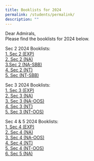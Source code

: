 ```yaml
---
title: Booklists for 2024
permalink: /students/permalink/
description: ""
---
```

Dear Admirals,
<br>
Please find the booklists for 2024 below.

Sec 2 2024 Booklists:
<br>
[1. Sec 2 (EXP)](/files/2023/amss_2024_sec%202%20(exp)_blue.pdf)
<br>
[2. Sec 2 (NA)](/files/2023/amss_2024_sec%202%20(na)_green.pdf)
<br>
[3.Sec 2 (NA-SBB)](/files/2023/amss_2024_sec%202%20(na-sbb)_white.pdf)
<br>
[4. Sec 2 (NT)](/files/2023/amss_2024_sec%202%20(nt)_pink.pdf)
<br>
[5. Sec (NT-SBB)](/files/2023/amss_2024_sec%202%20(nt-sbb)_white.pdf)

Sec 3 2024 Booklists:
<br>
[1. Sec 3 (EXP)](/files/2023/amss_2024_sec%203%20(exp)_blue.pdf)
<br>
[2. Sec 3 (NA)](/files/2023/amss_2024_sec%203%20(na)_green.pdf)
<br>
[3. Sec 3 (NA-OOS)](/files/2023/amss_2024_sec%203%20(na-oos)_white.pdf)
<br>
[4. Sec 3 (NT)](/files/2023/amss_2024_sec%203%20(nt)_pink.pdf)
<br>
[5. Sec 3 (NT-OOS)](/files/2023/amss_2024_sec%203%20(nt-oos)_white.pdf)

Sec 4 &amp; 5 2024 Booklists:
<br>
[1. Sec 4 (EXP)](/files/2023/amss_2024_sec%204%20(exp)_blue.pdf)
<br>
[2. Sec 4 (NA)](/files/2023/amss_2024_sec%204%20(na)_green.pdf)
<br>
[3. Sec 4 (NA-OOS)](/files/2023/amss_2024_sec%204%20(na-oos)_white.pdf)
<br>
[4. Sec 4 (NT)](/files/2023/amss_2024_sec%204%20(nt)_pink.pdf)
<br>
[5. Sec 4 (NT-OOS)](/files/2023/amss_2024_sec%204%20(nt-oos)_white.pdf)
<br>
[6. Sec 5 (NA)](/files/2023/amss_2024_sec%205%20(na)_purple.pdf)